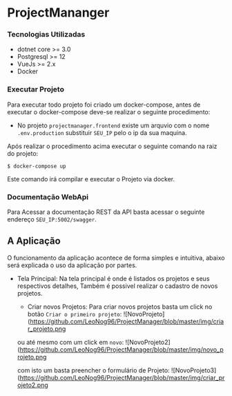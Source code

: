 # ProjectMananger

### Tecnologias Utilizadas

- dotnet core >= 3.0
- Postgresql >= 12
- VueJs >= 2.x
- Docker

### Executar Projeto

Para executar todo projeto foi criado um docker-compose, antes de executar o docker-compose deve-se realizar o seguinte procedimento:

* No projeto `projectmanager.frontend` existe um arquvio com o nome `.env.production` substituir `SEU_IP` pelo o ip da sua maquina.

Após realizar o procedimento acima executar o seguinte comando na raiz do projeto:

```console
$ docker-compose up
```

Este comando irá compilar e executar o Projeto via docker.

### Documentação WebApi

Para Acessar a documentação REST da API basta acessar o seguinte endereço `SEU_IP:5002/swagger`.

## A Aplicação
O funcionamento da aplicação acontece de forma simples e intuitiva, abaixo será explicada o uso da aplicação por partes.

* Tela Principal: Na tela principal é onde é listados os projetos e seus respectivos detalhes, Também é possivel realizar o cadastro de novos projetos.

    - Criar novos Projetos: Para criar novos projetos basta um click no botão `Criar o primeiro projeto`:
    ![NovoProjeto](https://github.com/LeoNog96/ProjectManager/blob/master/img/criar_projeto.png

    ou até mesmo com um click em `novo`:
    ![NovoProjeto2](https://github.com/LeoNog96/ProjectManager/blob/master/img/novo_projeto.png

    com isto um basta preencher o formulário de Projeto:
    ![NovoProjeto3](https://github.com/LeoNog96/ProjectManager/blob/master/img/criar_projeto2.png
